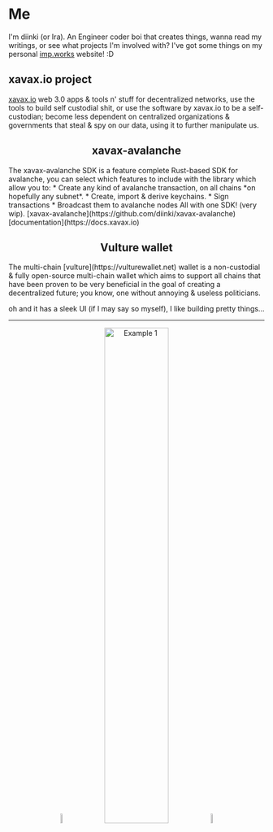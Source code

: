 
# Me

I'm diinki (or Ira). An Engineer coder boi that creates things, wanna read my writings, or see what projects I'm involved with?
I've got some things on my personal [imp.works](https://imp.works) website! :D


## xavax.io project

[xavax.io](https://xavax.io) web 3.0 apps & tools n' stuff for decentralized networks, use the tools to build self custodial shit, or use the software by xavax.io to be a self-custodian; become less dependent on centralized organizations & governments that steal & spy on our data, using it to further manipulate us.

<h2 align="center">xavax-avalanche</h2>
The xavax-avalanche SDK is a feature complete Rust-based SDK for avalanche, you can select which features to include with the library which allow you to:
* Create any kind of avalanche transaction, on all chains *on hopefully any subnet*.
* Create, import & derive keychains.
* Sign transactions
* Broadcast them to avalanche nodes
All with one SDK! (very wip).
[xavax-avalanche](https://github.com/diinki/xavax-avalanche)
[documentation](https://docs.xavax.io)

<h2 align="center">Vulture wallet</h2>
The multi-chain [vulture](https://vulturewallet.net) wallet is a non-custodial & fully open-source multi-chain wallet which aims to support all chains that have been proven to be very beneficial in the goal of creating a decentralized future; you know, one without annoying & useless politicians.

oh and it has a sleek UI (if I may say so myself), I like building pretty things...
___
<p align="center">
  <img src="https://data.kayowo.net/xavax_resources/art/icons/xavax_logo_.gif" alt="Example 1" width="7%"> 
  <img src="https://data.kayowo.net/xavax_resources/art/banners/xavax_banner.png" alt="Example 1" width="50%">
  <img src="https://data.kayowo.net/xavax_resources/art/icons/xavax_logo_.gif" alt="Example 1" width="7%"> 
</p>


